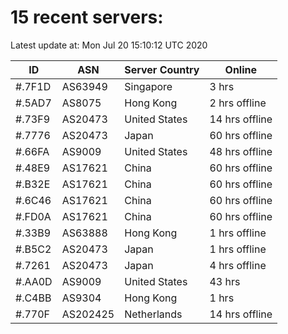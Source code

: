 # 15 recent servers:

Latest update at: Mon Jul 20 15:10:12 UTC 2020

| ID | ASN | Server Country | Online |
| -- | --- | -------------- | ------ |
| #.7F1D | AS63949 | Singapore | 3 hrs |
| #.5AD7 | AS8075 | Hong Kong | 2 hrs offline |
| #.73F9 | AS20473 | United States | 14 hrs offline |
| #.7776 | AS20473 | Japan | 60 hrs offline |
| #.66FA | AS9009 | United States | 48 hrs offline |
| #.48E9 | AS17621 | China | 60 hrs offline |
| #.B32E | AS17621 | China | 60 hrs offline |
| #.6C46 | AS17621 | China | 60 hrs offline |
| #.FD0A | AS17621 | China | 60 hrs offline |
| #.33B9 | AS63888 | Hong Kong | 1 hrs offline |
| #.B5C2 | AS20473 | Japan | 1 hrs offline |
| #.7261 | AS20473 | Japan | 4 hrs offline |
| #.AA0D | AS9009 | United States | 43 hrs |
| #.C4BB | AS9304 | Hong Kong | 1 hrs |
| #.770F | AS202425 | Netherlands | 14 hrs offline |

